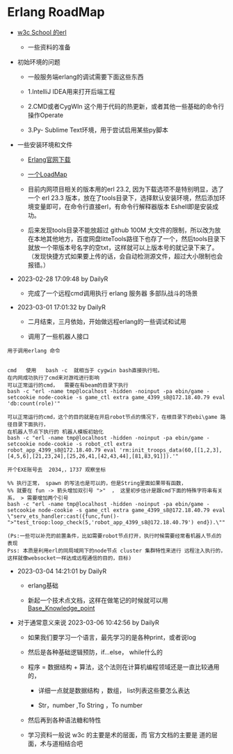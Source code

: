 # Erlang RoadMap 


- [w3c School 的erl](https://www.w3cschool.cn/erlang/)

	- 一些资料的准备

- 初始环境的问题

	- 一般服务端erlang的调试需要下面这些东西

	- 1.IntelliJ IDEA用来打开后端工程

	- 2.CMD或者CygWIn 这个用于代码的热更新，或者其他一些基础的命令行操作Operate

	- 3.Py- Sublime Text环境，用于尝试启用某些py脚本

- 一些安装环境和文件

    - [Erlang官网下载](https://www.erlang.org/downloads)
    - [一个LoadMap](RoadMap.md) 
    - 目前内网项目相关的版本用的erl 23.2, 因为下载选项不是特别明显，选了一个 erl 23.3 版本，放在了tools目录下，选择默认安装环境，然后添加环境变量即可，在命令行直接erl，有命令行解释器版本 Eshell即是安装成功。

    - 后来发现tools目录不能放超过 github  100M 大文件的限制，所以改为放在本地其他地方，百度网盘litteTools路径下也存了一个，然后tools目录下就放一个带版本号名字的空txt，这样就可以上版本号的就记录下来了。 （发现快捷方式如果要上传的话，会自动检测源文件，超过大小限制也会报错。）

- 2023-02-28 17:09:48 by DailyR

	- 完成了一个远程cmd调用执行 erlang 服务器 多部队战斗的场景

- 2023-03-01 17:01:32 by DailyR

	- 二月结束，三月依始，开始做远程erlang的一些调试和试用

	- 调用了一些机器人接口

```
用于调用erlang 命令


cmd   使用   bash -c  就相当于 cygwin bash直接执行啦。
在内网成功执行了cmd来对游戏进行影响
可以正常运行的cmd，  需要在有beam的目录下执行
bash -c "erl -name tmp@localhost -hidden -noinput -pa ebin/game -setcookie node-cookie -s game_ctl extra game_4399_s8@172.18.40.79 eval 'db:count(role)'"

可以正常运行的cmd，这个的目的就是在开启robot节点的情况下，在根目录下的ebi\game 路径目录下面执行，
在机器人节点下执行的 机器人模板初始化
bash -c "erl -name tmp@localhost -hidden -noinput -pa ebin/game -setcookie node-cookie -s robot_ctl extra robot_app_4399_s8@172.18.40.79 eval 'rm:init_troops_data(60,[[1,2,3],[4,5,6],[21,23,24],[25,26,41,[42,43,44],[81,83,91]]).'"

开个EXE账号去  2034,，1737 观察坐标

%% 执行正常， spawn 的写法也是可以的，但是String里面如果带有函数，
%% 就要在 fun -> 箭头增加双引号 ">"  ， 这里初步估计是跟cmd下面的特殊字符串有关系， > 需要增加两个引号
bash -c "erl -name tmp@localhost -hidden -noinput -pa ebin/game -setcookie node-cookie -s game_ctl extra game_4399_s8@172.18.40.79 eval \"serv_ets_handler:cast({func,fun()-">"test_troop:loop_check(5,'robot_app_4399_s8@172.18.40.79') end}).\""

(Ps:一些可以补充的前置条件，比如需要robot节点打开，执行时候需要经常看机器人节点的表现
Pss: 本质是利用erl的同局域网下的node节点 cluster 集群特性来进行 远程注入执行的，这样就像websocket一样达成远程通信的目的，目标)
```

- 2023-03-04 14:21:01 by DailyR

	- erlang基础

	- 新起一个技术点文档，这样在做笔记的时候就可以用 [Base_Knowledge_point](Base_Knowledge_point.md)
	
-  对于通常意义来说 2023-03-06 10:42:56 by DailyR
 
	- 如果我们要学习一个语言，最先学习的是各种print，或者说log

	- 然后是各种基础逻辑预防，if...else， while什么的

	- 程序 = 数据结构 + 算法，这个法则在计算机编程领域还是一直比较通用的，

		- 详细一点就是数据结构 ，数组， list列表这些要怎么表达

		- Str，number ,To String ，To number

	- 然后再到各种语法糖和特性

	- 学习资料一般说 w3c 的主要是术的层面，而 官方文档的主要是 道的层面，术与道相结合吧